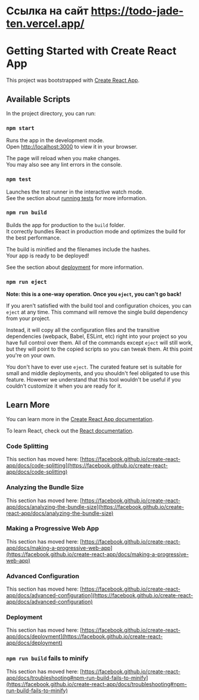 # Ссылка на сайт https://todo-jade-ten.vercel.app/

# Getting Started with Create React App

This project was bootstrapped with [Create React App](https://github.com/facebook/create-react-app).

## Available Scripts

In the project directory, you can run:

### `npm start`

Runs the app in the development mode.\
Open [http://localhost:3000](http://localhost:3000) to view it in your browser.

The page will reload when you make changes.\
You may also see any lint errors in the console.

### `npm test`

Launches the test runner in the interactive watch mode.\
See the section about [running tests](https://facebook.github.io/create-react-app/docs/running-tests) for more information.

### `npm run build`

Builds the app for production to the `build` folder.\
It correctly bundles React in production mode and optimizes the build for the best performance.

The build is minified and the filenames include the hashes.\
Your app is ready to be deployed!

See the section about [deployment](https://facebook.github.io/create-react-app/docs/deployment) for more information.

### `npm run eject`

**Note: this is a one-way operation. Once you `eject`, you can't go back!**

If you aren't satisfied with the build tool and configuration choices, you can `eject` at any time. This command will remove the single build dependency from your project.

Instead, it will copy all the configuration files and the transitive dependencies (webpack, Babel, ESLint, etc) right into your project so you have full control over them. All of the commands except `eject` will still work, but they will point to the copied scripts so you can tweak them. At this point you're on your own.

You don't have to ever use `eject`. The curated feature set is suitable for small and middle deployments, and you shouldn't feel obligated to use this feature. However we understand that this tool wouldn't be useful if you couldn't customize it when you are ready for it.

## Learn More

You can learn more in the [Create React App documentation](https://facebook.github.io/create-react-app/docs/getting-started).

To learn React, check out the [React documentation](https://reactjs.org/).

### Code Splitting

This section has moved here: [https://facebook.github.io/create-react-app/docs/code-splitting](https://facebook.github.io/create-react-app/docs/code-splitting)

### Analyzing the Bundle Size

This section has moved here: [https://facebook.github.io/create-react-app/docs/analyzing-the-bundle-size](https://facebook.github.io/create-react-app/docs/analyzing-the-bundle-size)

### Making a Progressive Web App

This section has moved here: [https://facebook.github.io/create-react-app/docs/making-a-progressive-web-app](https://facebook.github.io/create-react-app/docs/making-a-progressive-web-app)

### Advanced Configuration

This section has moved here: [https://facebook.github.io/create-react-app/docs/advanced-configuration](https://facebook.github.io/create-react-app/docs/advanced-configuration)

### Deployment

This section has moved here: [https://facebook.github.io/create-react-app/docs/deployment](https://facebook.github.io/create-react-app/docs/deployment)

### `npm run build` fails to minify

This section has moved here: [https://facebook.github.io/create-react-app/docs/troubleshooting#npm-run-build-fails-to-minify](https://facebook.github.io/create-react-app/docs/troubleshooting#npm-run-build-fails-to-minify)

<!-- TODO App #1
1. Перенести верстку TODO из примера в ваше React приложение.
2. Разбейте верстку на компоненты и отобразите на экране визуальную часть TODO. Вынесите в отдельные компоненты:
    Task - одна задача
    TaskList - список задач
    NewTaskForm - форма для добавления
    Footer - футер с информацией и кнопками
    TasksFilter - фильтры в футере
3. Сделайте, чтобы все данные в Task передавались через props из верхнего компонента вашего приложения

TODO App #2
1. Перенесите список ваших задач в состояние родительского компонента
2. Реализуйте изменение состояние задачи активный-выполненный
3. Реализуйте удаление задачи из списка

TODO App #3
1. Реализовать добавление задач
2. Реализовать логику фильтрации
    Если выбран таб All, то отображаются все задачи.
    Если выбран таб Active, то отображаются лишь незавершенные задачи
    Если выбран таб Completed, то отображаются лишь завершенные задачи
3. Добавьте возможность удаления всех Completed задач нажатием на кнопку "Clear completed", которая расположена в нижней части списка задач с правой стороны.
4. Добавьте логику для счетчика незавершенных задач, расположенного в нижней части списка задач с левой стороны. Счетчик всегда должен показывать общее количество незавершенных задач независимо от того, что отображается на экране пользователя и какой таб выбран.

TODO App #4
1. .Фиксировать время создания задачи в момент ее добавления, а в списке выводить "created N seconds / minutes ago"
2. Добавить defaultProps вашим компонентам
3. Добавить propTypes вашим компонентам
4. Проверьте, что ваше приложение функционирует правильно
5. Проверьте, что во время использования приложения нет никаких ошибок / предупреждений в консоли браузера
6. Изучите статью о философии React и убедитесь, что ваше приложение соотвествует принятым в React правилам

TODO App #5
1. Установите eslint/prettier, установите все плагины, необходимые для работы airbnb конфига.
2. Добавьте в ваш package.json скрипты
    lint - проверяет все файлы на ошибки
    lint:fix - проверяет и исправляет те ошибки, которые может
    format - форматирует все файлы с помощью prettier
3. Отформатируйте ваш проект и устраните все ошибки
4. Настройке husky + lint-staged
5. Выгрузите свое приложение на Vercel (ex now.sh)

доп. ошибки 
1. Стили нужно разбить по компонентам.
2. Для каждого компонента и его файлов нужно создавать отдельную папку.
3. https://github.com/ViktoryShe/Todo/blob/main/src/App.jsx#L15 эти данные не нужно хранить в стейте компонента App.
4. https://github.com/ViktoryShe/Todo/blob/main/src/App.jsx#L91C1-L94C4 этот метод не нужен в компоненте App.
5. https://github.com/ViktoryShe/Todo/blob/main/src/components/TaskList/TaskList.jsx#L10 не нужно складывать тяжеловесные объекты jsx в переменные. Их стоит создавать в разметке. Плюс структурно такой код будет более читаем.
-->
